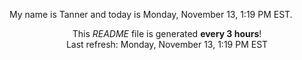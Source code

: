 My name is Tanner and today is Monday, November 13, 1:19 PM EST.

<p align="center">This <i>README</i> file is generated <b>every 3 hours</b>!</br>Last refresh: Monday, November 13, 1:19 PM EST<br /></p>

